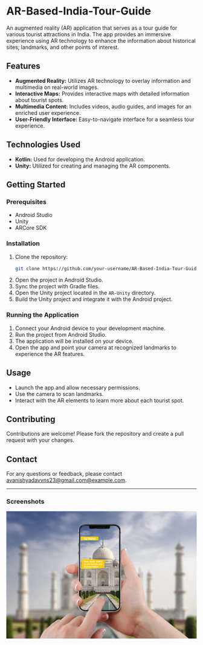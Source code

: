 # AR-Based-India-Tour-Guide

An augmented reality (AR) application that serves as a tour guide for various tourist attractions in India. The app provides an immersive experience using AR technology to enhance the information about historical sites, landmarks, and other points of interest.

## Features

- **Augmented Reality:** Utilizes AR technology to overlay information and multimedia on real-world images.
- **Interactive Maps:** Provides interactive maps with detailed information about tourist spots.
- **Multimedia Content:** Includes videos, audio guides, and images for an enriched user experience.
- **User-Friendly Interface:** Easy-to-navigate interface for a seamless tour experience.

## Technologies Used

- **Kotlin:** Used for developing the Android application.
- **Unity:** Utilized for creating and managing the AR components.

## Getting Started

### Prerequisites

- Android Studio
- Unity
- ARCore SDK

### Installation

1. Clone the repository:
    ```sh
    git clone https://github.com/your-username/AR-Based-India-Tour-Guide.git
    ```
2. Open the project in Android Studio.
3. Sync the project with Gradle files.
4. Open the Unity project located in the `AR-Unity` directory.
5. Build the Unity project and integrate it with the Android project.

### Running the Application

1. Connect your Android device to your development machine.
2. Run the project from Android Studio.
3. The application will be installed on your device.
4. Open the app and point your camera at recognized landmarks to experience the AR features.

## Usage

- Launch the app and allow necessary permissions.
- Use the camera to scan landmarks.
- Interact with the AR elements to learn more about each tourist spot.

## Contributing

Contributions are welcome! Please fork the repository and create a pull request with your changes.


## Contact

For any questions or feedback, please contact [avanishyadavvns23@gmail.com@example.com](mailto:avanishyadav967@gmail.com@example.com).

---

### Screenshots

![Screenshot1](AR.jpg)


